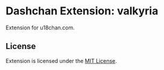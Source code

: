 # Dashchan Extension: valkyria

Extension for u18chan.com.

## License

Extension is licensed under the [MIT License](LICENSE).